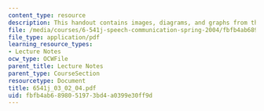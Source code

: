```yaml
---
content_type: resource
description: This handout contains images, diagrams, and graphs from the course textbook.
file: /media/courses/6-541j-speech-communication-spring-2004/fbfb4ab6898051973bd4a0399e30ff9d_6541j_03_02_04.pdf
file_type: application/pdf
learning_resource_types:
- Lecture Notes
ocw_type: OCWFile
parent_title: Lecture Notes
parent_type: CourseSection
resourcetype: Document
title: 6541j_03_02_04.pdf
uid: fbfb4ab6-8980-5197-3bd4-a0399e30ff9d
---
```

